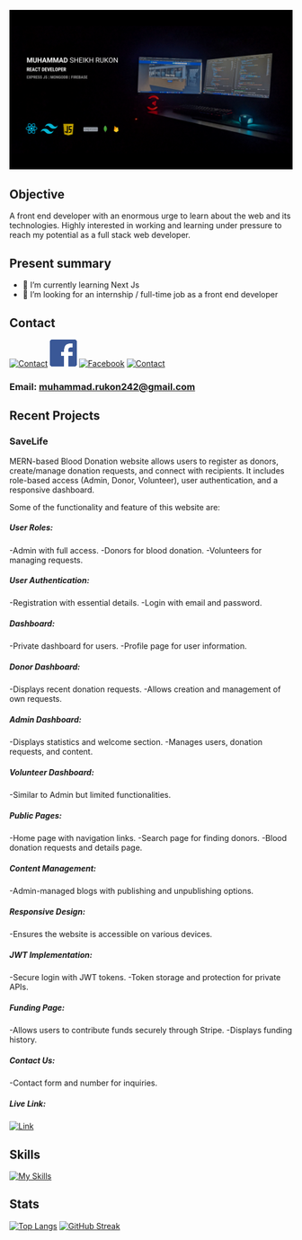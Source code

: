![cover](<https://github.com/MuhammadRukon/MuhammadRukon/blob/main/covergithub.com%20(1).png>)

## Objective

A front end developer with an enormous urge to learn about the web and its technologies. Highly interested in working and learning under pressure to reach my potential as a full stack web developer.

## Present summary

- 🌱 I’m currently learning Next Js
- 🤔 I’m looking for an internship / full-time job as a front end developer

## Contact

[![Contact](https://skillicons.dev/icons?i=linkedin)](https://www.linkedin.com/in/muhammadrukon/)
[![Facebook](https://github.com/MuhammadRukon/MuhammadRukon/blob/main/facebook.png?raw=true)](https://www.facebook.com/muhammad.rukon.7/)
[![Facebook](https://skillicons.dev/icons?i=twitter)](https://twitter.com/muhammadRukon2)
[![Contact](https://skillicons.dev/icons?i=instagram)](https://www.instagram.com/muhammad.rukon/)

### Email: muhammad.rukon242@gmail.com

## Recent Projects

### SaveLife

MERN-based Blood Donation website allows users to register as donors, create/manage donation requests, and connect with recipients. It includes role-based access (Admin, Donor, Volunteer), user authentication, and a responsive dashboard.

Some of the functionality and feature of this website are:

##### User Roles:

-Admin with full access.
-Donors for blood donation.
-Volunteers for managing requests.

##### User Authentication:

-Registration with essential details.
-Login with email and password.

##### Dashboard:

-Private dashboard for users.
-Profile page for user information.

##### Donor Dashboard:

-Displays recent donation requests.
-Allows creation and management of own requests.

##### Admin Dashboard:

-Displays statistics and welcome section.
-Manages users, donation requests, and content.

##### Volunteer Dashboard:

-Similar to Admin but limited functionalities.

##### Public Pages:

-Home page with navigation links.
-Search page for finding donors.
-Blood donation requests and details page.

##### Content Management:

-Admin-managed blogs with publishing and unpublishing options.

##### Responsive Design:

-Ensures the website is accessible on various devices.

##### JWT Implementation:

-Secure login with JWT tokens.
-Token storage and protection for private APIs.

##### Funding Page:

-Allows users to contribute funds securely through Stripe.
-Displays funding history.

##### Contact Us:

-Contact form and number for inquiries.

##### Live Link:

[![Link](SaveLife)](https://savelife-6b7c9.web.app)

## Skills

[![My Skills](https://skillicons.dev/icons?i=react,express,js,mongodb,firebase,tailwind,bootstrap,vscode,vite,vercel,netlify,html,css)](https://skillicons.dev)

## Stats

[![Top Langs](https://github-readme-stats.vercel.app/api/top-langs/?username=MuhammadRukon&theme=transparent&card_width=1000&hide_border=true)](https://github.com/anuraghazra/github-readme-stats)
[![GitHub Streak](https://streak-stats.demolab.com?user=MuhammadRukon&theme=transparent&hide_border=true&card_width=1000)](https://git.io/streak-stats)
